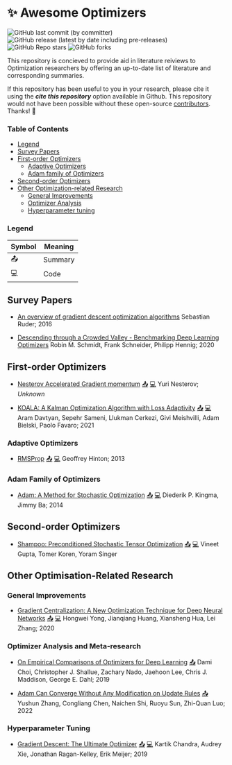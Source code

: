 # :sparkles: Awesome Optimizers

![GitHub last commit (by committer)](https://img.shields.io/github/last-commit/Dawn-Of-Eve/awesome-optimizers?display_timestamp=committer)
![GitHub release (latest by date including pre-releases)](https://img.shields.io/github/v/release/Dawn-Of-Eve/awesome-optimizers?include_prereleases)
![GitHub Repo stars](https://img.shields.io/github/stars/Dawn-Of-Eve/awesome-optimizers?style=social)
![GitHub forks](https://img.shields.io/github/forks/Dawn-Of-Eve/awesome-optimizers?style=social)

This repository is concieved to provide aid in literature reiviews to Optimization researchers by offering an up-to-date list of literature and corresponding summaries.

If this repository has been useful to you in your research, please cite it using the ___cite this repository___ option available in Github. This repository would not have been possible without these open-source [contributors](). Thanks! :sparkling_heart:

### Table of Contents

- [Legend](#legend)
- [Survey Papers]()
- [First-order Optimizers](#first-order-optimizers)
    - [Adaptive Optimizers](#adaptive-optimizers)
    - [Adam family of Optimizers](#adam-family-of-optimizers)
- [Second-order Optimizers](#second-order-optimizers)
- [Other Optimization-related Research](#other-optimisation-related-research)
    - [General Improvements](#general-improvements)
    - [Optimizer Analysis](#optimizer-analysis-and-meta-research)
    - [Hyperparameter tuning](#hyperparameter-tuning)
### Legend

| Symbol        | Meaning |
|---------------|---------|
| :outbox_tray: | Summary |
| :computer:    | Code    |


## Survey Papers

- [An overview of gradient descent optimization algorithms](https://arxiv.org/abs/1609.04747) 
    Sebastian Ruder; 2016

- [Descending through a Crowded Valley - Benchmarking Deep Learning Optimizers](https://arxiv.org/abs/2007.01547)
    Robin M. Schmidt, Frank Schneider, Philipp Hennig; 2020

## First-order Optimizers

- [Nesterov Accelerated Gradient momentum](https://jlmelville.github.io/mize/nesterov.html) [:outbox_tray:]() [:computer:]()
    Yuri Nesterov; _Unknown_

- [KOALA: A Kalman Optimization Algorithm with Loss Adaptivity](https://arxiv.org/abs/2107.03331) [:outbox_tray:]() [:computer:]()
    Aram Davtyan, Sepehr Sameni, Llukman Cerkezi, Givi Meishvilli, Adam Bielski, Paolo Favaro; 2021

### Adaptive Optimizers

- [RMSProp](http://www.cs.toronto.edu/~tijmen/csc321/slides/lecture_slides_lec6.pdf) [:outbox_tray:]() [:computer:]()
    Geoffrey Hinton; 2013

### Adam Family of Optimizers

- [Adam: A Method for Stochastic Optimization](https://arxiv.org/abs/1412.6980) [:outbox_tray:]() [:computer:]()
    Diederik P. Kingma, Jimmy Ba; 2014

## Second-order Optimizers

- [Shampoo: Preconditioned Stochastic Tensor Optimization](https://arxiv.org/abs/1802.09568) [:outbox_tray:]() [:computer:]()
    Vineet Gupta, Tomer Koren, Yoram Singer


## Other Optimisation-Related Research

### General Improvements
- [Gradient Centralization: A New Optimization Technique for Deep Neural Networks](https://arxiv.org/abs/2004.01461) [:outbox_tray:]() [:computer:]()
    Hongwei Yong, Jianqiang Huang, Xiansheng Hua, Lei Zhang; 2020


### Optimizer Analysis and Meta-research
- [On Empirical Comparisons of Optimizers for Deep Learning](https://arxiv.org/abs/1910.05446) [:outbox_tray:]()
    Dami Choi, Christopher J. Shallue, Zachary Nado, Jaehoon Lee, Chris J. Maddison, George E. Dahl; 2019

- [Adam Can Converge Without Any Modification on Update Rules](https://arxiv.org/abs/2208.09632) [:outbox_tray:](survey/adam-can-converge.md)
    Yushun Zhang, Congliang Chen, Naichen Shi, Ruoyu Sun, Zhi-Quan Luo; 2022

### Hyperparameter Tuning
- [Gradient Descent: The Ultimate Optimizer](https://arxiv.org/abs/1909.13371) [:outbox_tray:]() [:computer:]()
    Kartik Chandra, Audrey Xie, Jonathan Ragan-Kelley, Erik Meijer; 2019
